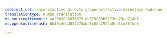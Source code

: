 ```yaml
---
redirect_url: /azure/active-directory/connect/active-directory-aadconnect
translationtype: Human Translation
ms.sourcegitcommit: aa20b20c86763791eb579883b5273ea79cc714b5
ms.openlocfilehash: 6b19c4edd034778abe1c65a79f4a0ce1cdf0fbc6

---
```




<!--HONumber=Dec16_HO3-->


